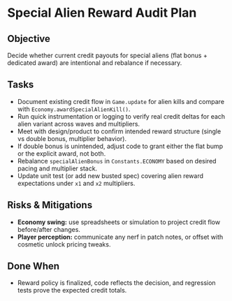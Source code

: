 # Special Alien Reward Audit Plan

## Objective
Decide whether current credit payouts for special aliens (flat bonus + dedicated award) are intentional and rebalance if necessary.

## Tasks
- Document existing credit flow in `Game.update` for alien kills and compare with `Economy.awardSpecialAlienKill()`.
- Run quick instrumentation or logging to verify real credit deltas for each alien variant across waves and multipliers.
- Meet with design/product to confirm intended reward structure (single vs double bonus, multiplier behavior).
- If double bonus is unintended, adjust code to grant either the flat bump or the explicit award, not both.
- Rebalance `specialAlienBonus` in `Constants.ECONOMY` based on desired pacing and multiplier stack.
- Update unit test (or add new busted spec) covering alien reward expectations under `x1` and `x2` multipliers.

## Risks & Mitigations
- **Economy swing:** use spreadsheets or simulation to project credit flow before/after changes.
- **Player perception:** communicate any nerf in patch notes, or offset with cosmetic unlock pricing tweaks.

## Done When
- Reward policy is finalized, code reflects the decision, and regression tests prove the expected credit totals.
